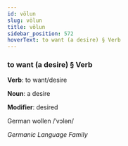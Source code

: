```yaml
---
id: völun
slug: völun
title: völun
sidebar_position: 572
hoverText: to want (a desire) § Verb
---
```


### to want (a desire) § Verb

**Verb**: to want/desire

**Noun**: a desire

**Modifier**: desired

German wollen /ˈvɔlən/

*Germanic Language Family*
